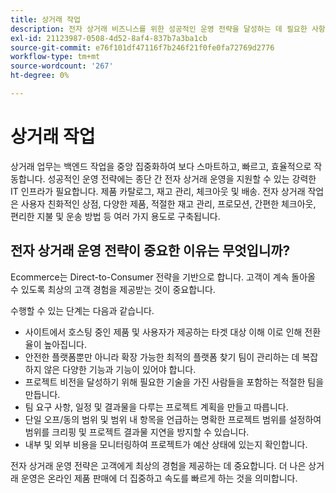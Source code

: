 ```yaml
---
title: 상거래 작업
description: 전자 상거래 비즈니스를 위한 성공적인 운영 전략을 달성하는 데 필요한 사항을 알아봅니다.
exl-id: 21123987-0508-4d52-8af4-837b7a3ba1cb
source-git-commit: e76f101df47116f7b246f21f0fe0fa72769d2776
workflow-type: tm+mt
source-wordcount: '267'
ht-degree: 0%

---
```


# 상거래 작업

상거래 업무는 백엔드 작업을 중앙 집중화하여 보다 스마트하고, 빠르고, 효율적으로 작동합니다. 성공적인 운영 전략에는 종단 간 전자 상거래 운영을 지원할 수 있는 강력한 IT 인프라가 필요합니다. 제품 카탈로그, 재고 관리, 체크아웃 및 배송. 전자 상거래 작업은 사용자 친화적인 상점, 다양한 제품, 적절한 재고 관리, 프로모션, 간편한 체크아웃, 편리한 지불 및 운송 방법 등 여러 가지 용도로 구축됩니다.

## 전자 상거래 운영 전략이 중요한 이유는 무엇입니까?

Ecommerce는 Direct-to-Consumer 전략을 기반으로 합니다. 고객이 계속 돌아올 수 있도록 최상의 고객 경험을 제공받는 것이 중요합니다.

수행할 수 있는 단계는 다음과 같습니다.

- 사이트에서 호스팅 중인 제품 및 사용자가 제공하는 타겟 대상 이해 이로 인해 전환율이 높아집니다.
- 안전한 플랫폼뿐만 아니라 확장 가능한 최적의 플랫폼 찾기 팀이 관리하는 데 복잡하지 않은 다양한 기능과 기능이 있어야 합니다.
- 프로젝트 비전을 달성하기 위해 필요한 기술을 가진 사람들을 포함하는 적절한 팀을 만듭니다.
- 팀 요구 사항, 일정 및 결과물을 다루는 프로젝트 계획을 만들고 따릅니다.
- 단일 오프/동의 범위 및 범위 내 항목을 언급하는 명확한 프로젝트 범위를 설정하여 범위를 크리핑 및 프로젝트 결과물 지연을 방지할 수 있습니다.
- 내부 및 외부 비용을 모니터링하여 프로젝트가 예산 상태에 있는지 확인합니다.

전자 상거래 운영 전략은 고객에게 최상의 경험을 제공하는 데 중요합니다. 더 나은 상거래 운영은 온라인 제품 판매에 더 집중하고 속도를 빠르게 하는 것을 의미합니다.
